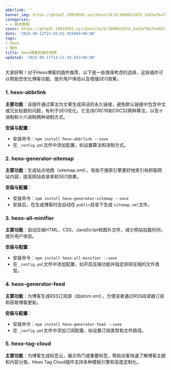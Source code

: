 ```yaml
---
abbrlink: ''
banner_img: https://ghtpdl.20010501.xyz/Qexo/24/8/1000022876_2eb5af6a7ee0d33d58e167a4e09a7f80.jpg
categories:
- - 技术教程
cover: https://ghtpdl.20010501.xyz/Qexo/24/8/1000022876_2eb5af6a7ee0d33d58e167a4e09a7f80.jpg
date: '2024-08-12T21:03:02.455084+08:00'
tags:
- hexo
- 插件
title: Hexo博客的插件推荐
updated: '2025-08-17T14:21:39.942+08:00'
---
```

大家好啊！对于Hexo博客的插件推荐，以下是一些值得考虑的选择，这些插件可以帮助您优化博客功能、提升用户体验以及增强SEO效果。

### 1. hexo-abbrlink

**主要功能**：该插件通过算法为文章生成简洁的永久链接，避免默认链接中包含中文或冗长标题的问题，有利于SEO优化。它支持CRC16和CRC32两种算法，以及十进制和十六进制两种进制方式。

**安装与配置**：

- 安装命令：`npm install hexo-abbrlink --save`
- 在 `_config.yml`文件中添加配置，如设置算法和进制方式。

### 2. hexo-generator-sitemap

**主要功能**：生成站点地图（sitemap.xml），有助于搜索引擎更好地索引和抓取网站内容，提高网站收录率和SEO效果。

**安装与配置**：

- 安装命令：`npm install hexo-generator-sitemap --save`
- 安装后，在生成博客时会自动在 `public`目录下生成 `sitemap.xml`文件。

### 3. hexo-all-minifier

**主要功能**：自动压缩HTML、CSS、JavaScript和图片文件，减少网站加载时间，提升用户体验。

**安装与配置**：

- 安装命令：`npm install hexo-all-minifier --save`
- 在 `_config.yml`文件中添加配置，如开启压缩功能并指定排除压缩的文件类型。

### 4. hexo-generator-feed

**主要功能**：为博客生成RSS订阅源（如atom.xml），方便读者通过RSS阅读器订阅和获取博客更新。

**安装与配置**：

- 安装命令：`npm install hexo-generator-feed --save`
- 在 `_config.yml`文件中添加订阅配置，如设置订阅类型和文件路径。

### 5. hexo-tag-cloud

**主要功能**：为博客生成标签云，展示热门或重要标签，帮助访客快速了解博客主题和内容分类。Hexo Tag Cloud插件支持多种模板引擎和高度定制化。
